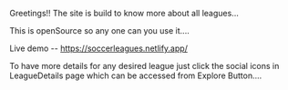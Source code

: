 Greetings!!
The site is build to know more about all leagues...

This is openSource so any one can you use it....

Live demo -- https://soccerleagues.netlify.app/

To have more details for any desired league just click the social icons in LeagueDetails page which can be accessed from Explore Button....